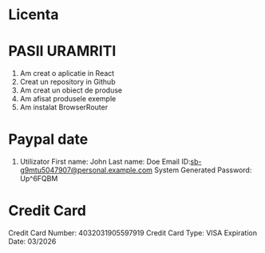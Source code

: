 # Licenta

# PASII URAMRITI
1. Am creat o aplicatie in React
2. Creat un repository in Github
3. Am creat un obiect de produse
5. Am afisat produsele exemple
6. Am instalat BrowserRouter 

# Paypal date
1. Utilizator
 First name: John
 Last name: Doe
 Email ID:sb-g9mtu5047907@personal.example.com
 System Generated Password: Up^6FQBM

# Credit Card
 Credit Card Number: 4032031905597919
 Credit Card Type: VISA
 Expiration Date: 03/2026